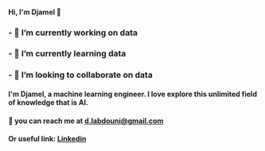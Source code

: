 #### Hi, I'm Djamel 👋

### - 🔭 I’m currently working on data
### - 🌱 I’m currently learning data
### - 👯 I’m looking to collaborate on data

#### I'm Djamel, a machine learning engineer. I love explore this unlimited field of knowledge that is AI.

#### 📧 you can reach me at d.labdouni@gmail.com

#### Or useful link: [Linkedin](https://www.linkedin.com/in/djamel-labdouni-024636251/)
